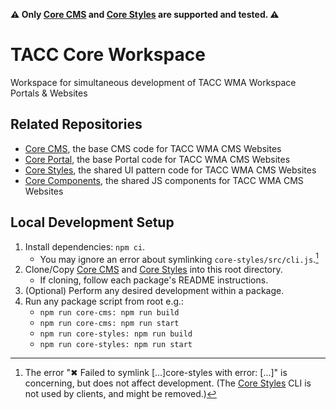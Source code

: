 **⚠ Only [Core CMS] and [Core Styles] are supported and tested. ⚠️**

# TACC Core Workspace

Workspace for simultaneous development of TACC WMA Workspace Portals & Websites

## Related Repositories

- [Core CMS], the base CMS code for TACC WMA CMS Websites
- [Core Portal], the base Portal code for TACC WMA CMS Websites
- [Core Styles], the shared UI pattern code for TACC WMA CMS Websites
- [Core Components], the shared JS components for TACC WMA CMS Websites

## Local Development Setup

1. Install dependencies: `npm ci`.
    - You may ignore an error about symlinking `core-styles/src/cli.js`.[^1]
2. Clone/Copy [Core CMS] and [Core Styles] into this root directory.
    - If cloning, follow each package's README instructions.
3. (Optional) Perform any desired development within a package.
4. Run any package script from root e.g.:
    - `npm run core-cms: npm run build`
    - `npm run core-cms: npm run start`
    - `npm run core-styles: npm run build`
    - `npm run core-styles: npm run start`

[^1]: The error "✖ Failed to symlink [...]core-styles with error: [...]" is concerning, but does not affect development. (The [Core Styles] CLI is not used by clients, and might be removed.)

<!-- Link Aliases -->

[Core CMS]: https://github.com/TACC/Core-CMS
[Core Styles]: https://github.com/TACC/tup-ui/tree/main/libs/core-styles
[Core Components]: https://github.com/TACC/tup-ui/tree/main/libs/core-components
[Core Portal]: https://github.com/TACC/Core-Portal
